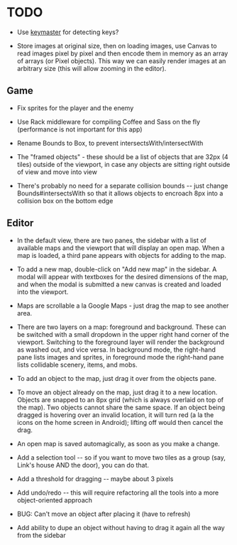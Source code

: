 # TODO

* Use [keymaster](https://github.com/madrobby/keymaster) for detecting keys?

* Store images at original size, then on loading images, use Canvas to read
  images pixel by pixel and then encode them in memory as an array of arrays (or
  Pixel objects). This way we can easily render images at an arbitrary size
  (this will allow zooming in the editor).

## Game

* Fix sprites for the player and the enemy

* Use Rack middleware for compiling Coffee and Sass on the fly
  (performance is not important for this app)

* Rename Bounds to Box, to prevent intersectsWith/intersectWith

* The "framed objects" - these should be a list of objects that are 32px (4
  tiles) outside of the viewport, in case any objects are sitting right outside
  of view and move into view

* There's probably no need for a separate collision bounds -- just change
  Bounds#intersectsWith so that it allows objects to encroach 8px into a
  collision box on the bottom edge

## Editor

* In the default view, there are two panes, the sidebar with a list of available
  maps and the viewport that will display an open map. When a map is loaded, a
  third pane appears with objects for adding to the map.

* To add a new map, double-click on "Add new map" in the sidebar. A modal will
  appear with textboxes for the desired dimensions of the map, and when the
  modal is submitted a new canvas is created and loaded into the viewport.

* Maps are scrollable a la Google Maps - just drag the map to see another area.

* There are two layers on a map: foreground and background. These can be
  switched with a small dropdown in the upper right hand corner of the viewport.
  Switching to the foreground layer will render the background as washed out,
  and vice versa. In background mode, the right-hand pane lists images and
  sprites, in foreground mode the right-hand pane lists collidable scenery,
  items, and mobs.

* To add an object to the map, just drag it over from the objects pane.

* To move an object already on the map, just drag it to a new location. Objects
  are snapped to an 8px grid (which is always overlaid on top of the map). Two
  objects cannot share the same space. If an object being dragged is hovering
  over an invalid location, it will turn red (a la the icons on the home screen
  in Android); lifting off would then cancel the drag.

* An open map is saved automagically, as soon as you make a change.

* Add a selection tool -- so if you want to move two tiles as a group (say,
  Link's house AND the door), you can do that.

* Add a threshold for dragging -- maybe about 3 pixels

* Add undo/redo -- this will require refactoring all the tools into a more
  object-oriented approach

* BUG: Can't move an object after placing it (have to refresh)

* Add ability to dupe an object without having to drag it again all the way from
  the sidebar
